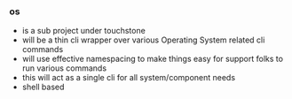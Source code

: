 ### os
- is a sub project under touchstone
- will be a thin cli wrapper over various Operating System related cli commands
- will use effective namespacing to make things easy for support folks to run various commands
- this will act as a single cli for all system/component needs
- shell based
